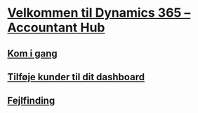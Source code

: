 # [Velkommen til Dynamics 365 – Accountant Hub](index.md)
## [Kom i gang](get-started.md)
## [Tilføje kunder til dit dashboard](add-client.md)
## [Fejlfinding](troubleshooting.md)
